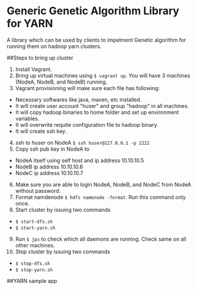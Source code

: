 # Generic Genetic Algorithm Library for YARN

A library which can be used by clients to impelment Genetic algorithm for running them on hadoop yarn clusters.

##Steps to bring up cluster
1. Install Vagrant.
2. Bring up virtual machines using `$ vagrant up`. You will have 3 machines (NodeA, NodeB, and NodeB) running.
3. Vagrant provisioning will make sure each file has following:
  - Necessary softwares like java, maven, etc installed.
  - It will create user account "huser" and group "hadoop" in all machines.
  - It will copy hadoop binaries to home folder and set up environment variables.
  - It will overwrite requite configuration file to hadoop binary.
  - It will create ssh key.
4. ssh to huser on NodeA `$ ssh huser@127.0.0.1 -p 2222`
5. Copy ssh pub key in NodeA to 
  - NodeA itself using self host and ip address 10.10.10.5
  - NodeB ip address 10.10.10.6
  - NodeC ip address 10.10.10.7
6. Make sure you are able to login NodeA, NodeB, and NodeC from NodeA without password.
7. Format namdenode `$ hdfs namenode -format`. Run this command only once.
8. Start cluster by issuing two commands
  - `$ start-dfs.sh`
  - `$ start-yarn.sh`
9. Run `$ jps` to check which all daemons are running. Check same on all other machines.
10. Stop cluster by issuing two commands
  - `$ stop-dfs.sh`
  - `$ stop-yarn.sh`

##YARN sample app

